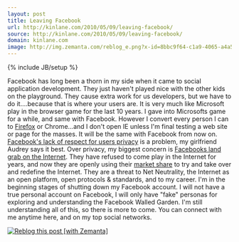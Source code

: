 ```yaml
---
layout: post
title: Leaving Facebook
url: http://kinlane.com/2010/05/09/leaving-facebook/
source: http://kinlane.com/2010/05/09/leaving-facebook/
domain: kinlane.com
image: http://img.zemanta.com/reblog_e.png?x-id=8bbc9f64-c1a9-4065-a4a5-338260d36e6e
---
```

{% include JB/setup %}

<p>
     Facebook has long been a thorn in my side when it came to social application development. They just haven't played nice with the other kids on the playground. They cause extra work for us developers, but we have to do it....because that is where your users are. It is very much like Microsoft play in the browser game for the last 10 years. I gave into Microsofts game for a while, and same with Facebook. However I convert every person I can to <a class="zem_slink" title="Firefox" rel="homepage" href="http://www.mozilla.com/en-US/firefox/">Firefox</a> or Chrome...and I don't open IE unless I'm final testing a web site or page for the masses. It will be the same with Facebook from now on. <a href="http://www.audreywatters.com/">Facebook's lack of respect for users privacy</a> is a problem, my girlfriend Audrey says it best. Over privacy, my biggest concern is <a href="http://www.audreywatters.com/">Facebooks land grab on the Internet</a>. They have refused to come play in the Internet for years, and now they are openly using their <a class="zem_slink" title="Market share" rel="wikipedia" href="http://en.wikipedia.org/wiki/Market_share">market share</a> to try and take over and redefine the Internet. They are a threat to Net Neutrality, the Internet as an open platform, open protocols &amp; standards, and to my career. I'm in the beginning stages of shutting down my Facebook account. I will not have a true personal account on Facebook, I will only have "fake" personas for exploring and understanding the Facebook Walled Garden. I'm still understanding all of this, so there is more to come. You can connect with me anytime here, and on my top social networks.
</p>
<div class="zemanta-pixie c2">
     <a class="zemanta-pixie-a" title="Reblog this post [with Zemanta]" href="http://reblog.zemanta.com/zemified/8bbc9f64-c1a9-4065-a4a5-338260d36e6e/"><img class="zemanta-pixie-img c1" src="http://img.zemanta.com/reblog_e.png?x-id=8bbc9f64-c1a9-4065-a4a5-338260d36e6e" alt="Reblog this post [with Zemanta]" /></a><span class="zem-script more-related pretty-attribution"><script src="http://static.zemanta.com/readside/loader.js" type="text/javascript">
</script></span>
</div>